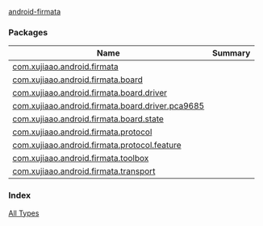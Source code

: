 [android-firmata](./index.md)

### Packages

| Name | Summary |
|---|---|
| [com.xujiaao.android.firmata](com.xujiaao.android.firmata/index.md) |  |
| [com.xujiaao.android.firmata.board](com.xujiaao.android.firmata.board/index.md) |  |
| [com.xujiaao.android.firmata.board.driver](com.xujiaao.android.firmata.board.driver/index.md) |  |
| [com.xujiaao.android.firmata.board.driver.pca9685](com.xujiaao.android.firmata.board.driver.pca9685/index.md) |  |
| [com.xujiaao.android.firmata.board.state](com.xujiaao.android.firmata.board.state/index.md) |  |
| [com.xujiaao.android.firmata.protocol](com.xujiaao.android.firmata.protocol/index.md) |  |
| [com.xujiaao.android.firmata.protocol.feature](com.xujiaao.android.firmata.protocol.feature/index.md) |  |
| [com.xujiaao.android.firmata.toolbox](com.xujiaao.android.firmata.toolbox/index.md) |  |
| [com.xujiaao.android.firmata.transport](com.xujiaao.android.firmata.transport/index.md) |  |

### Index

[All Types](alltypes/index.md)